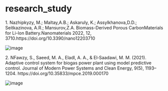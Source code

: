 # research_study
<p> 1. Nazhipkyzy, M.; Maltay,A.B.; Askaruly, K.; Assylkhanova,D.D.; Seitkazinova, A.R.; Mansurov,Z.A. Biomass-Derived Porous CarbonMaterials for Li-lon Battery.Nanomaterials 2022, 12, 3710.https://doi.org/10.3390/nano12203710</p>

![image](https://github.com/robot-eng/research_study/assets/79349006/361ca4ef-eecc-442f-8d4e-44f95cbb059b)

<p> 2. NFawzy, S., Saeed, M. A., Eladl, A. A., & El‐Saadawi, M. M. (2021). Adaptive control system for biogas power plant using model predictive control. Journal of Modern Power Systems and Clean Energy, 9(5), 1193–1204. https://doi.org/10.35833/mpce.2019.000170</p>

![image](https://github.com/robot-eng/research_study/assets/79349006/3023bff2-f30c-4b06-9e34-b74ca71dffc4)
